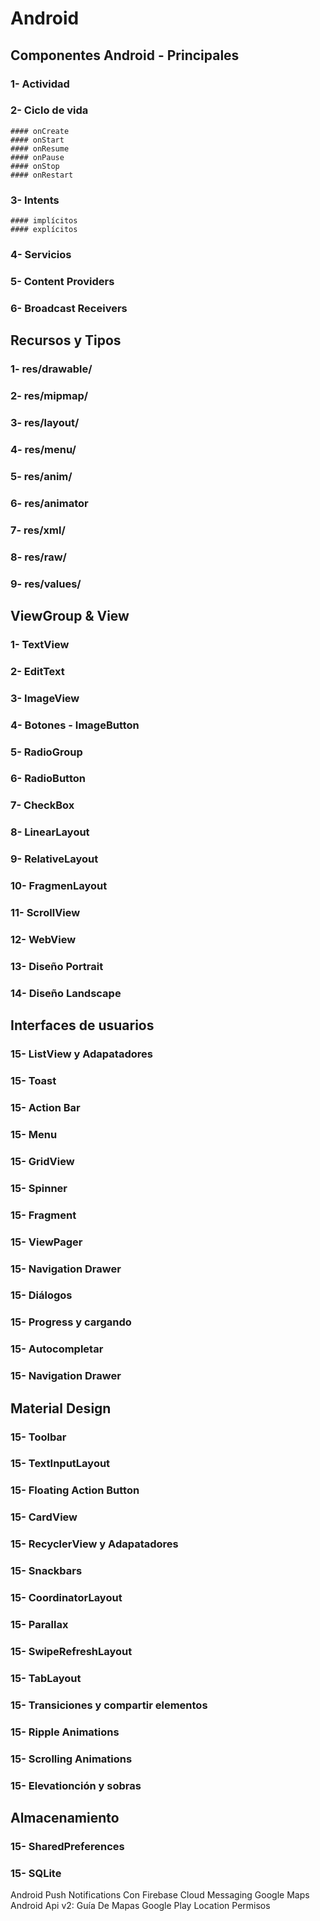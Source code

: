 # Android

## Componentes Android - Principales

### 1- Actividad 

### 2- Ciclo de vida
	#### onCreate
	#### onStart
	#### onResume
	#### onPause
	#### onStop
	#### onRestart

### 3- Intents
 	#### implícitos
 	#### explícitos

### 4- Servicios

### 5- Content Providers 
### 6- Broadcast Receivers

## Recursos y Tipos
### 1- res/drawable/
### 2- res/mipmap/
### 3- res/layout/
### 4- res/menu/
### 5- res/anim/
### 6- res/animator
### 7- res/xml/
### 8- res/raw/
### 9- res/values/

## ViewGroup & View

### 1-  TextView
### 2-  EditText
### 3-  ImageView
### 4-  Botones - ImageButton
### 5-  RadioGroup
### 6-  RadioButton
### 7-  CheckBox
### 8-  LinearLayout
### 9-  RelativeLayout
### 10- FragmenLayout
### 11- ScrollView
### 12- WebView
### 13- Diseño Portrait
### 14- Diseño Landscape


## Interfaces de usuarios

### 15- ListView y Adapatadores
### 15- Toast
### 15- Action Bar
### 15- Menu
### 15- GridView
### 15- Spinner
### 15- Fragment
### 15- ViewPager
### 15- Navigation Drawer 
### 15- Diálogos
### 15- Progress y cargando
### 15- Autocompletar
### 15- Navigation Drawer


## Material Design

### 15- Toolbar
### 15- TextInputLayout
### 15- Floating Action Button 
### 15- CardView
### 15- RecyclerView y Adapatadores
### 15- Snackbars
### 15- CoordinatorLayout
### 15- Parallax
### 15- SwipeRefreshLayout
### 15- TabLayout
### 15- Transiciones y compartir elementos
### 15- Ripple Animations
### 15- Scrolling Animations
### 15- Elevationción y sobras

## Almacenamiento

### 15- SharedPreferences
### 15- SQLite


Android Push Notifications Con Firebase Cloud Messaging
Google Maps Android Api v2: Guía De Mapas
Google Play Location
Permisos
